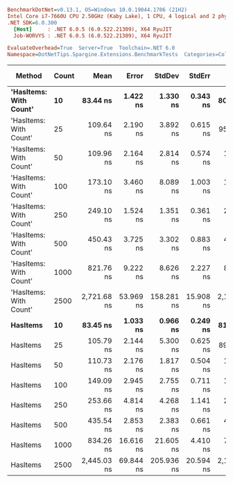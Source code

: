 ``` ini

BenchmarkDotNet=v0.13.1, OS=Windows 10.0.19044.1706 (21H2)
Intel Core i7-7660U CPU 2.50GHz (Kaby Lake), 1 CPU, 4 logical and 2 physical cores
.NET SDK=6.0.300
  [Host]     : .NET 6.0.5 (6.0.522.21309), X64 RyuJIT
  Job-WORVYS : .NET 6.0.5 (6.0.522.21309), X64 RyuJIT

EvaluateOverhead=True  Server=True  Toolchain=.NET 6.0  
Namespace=DotNetTips.Spargine.Extensions.BenchmarkTests  Categories=Collections  

```
|                 Method | Count |        Mean |     Error |     StdDev |    StdErr |         Min |          Q1 |      Median |          Q3 |         Max |         Op/s | CI99.9% Margin | Iterations | Kurtosis | MValue | Skewness | Rank | LogicalGroup | Baseline | Code Size |  Gen 0 |  Gen 1 | Allocated |
|----------------------- |------ |------------:|----------:|-----------:|----------:|------------:|------------:|------------:|------------:|------------:|-------------:|---------------:|-----------:|---------:|-------:|---------:|-----:|------------- |--------- |----------:|-------:|-------:|----------:|
| **&#39;HasItems: With Count&#39;** |    **10** |    **83.44 ns** |  **1.422 ns** |   **1.330 ns** |  **0.343 ns** |    **80.81 ns** |    **83.02 ns** |    **83.56 ns** |    **84.45 ns** |    **85.03 ns** | **11,984,267.1** |       **1.422 ns** |      **15.00** |    **2.221** |  **2.000** |  **-0.5976** |    **1** |            ***** |       **No** |     **249 B** | **0.0210** |      **-** |     **192 B** |
| &#39;HasItems: With Count&#39; |    25 |   109.64 ns |  2.190 ns |   3.892 ns |  0.615 ns |    95.63 ns |   109.48 ns |   110.65 ns |   111.52 ns |   113.69 ns |  9,121,075.7 |       2.190 ns |      40.00 |    8.464 |  2.000 |  -2.4094 |    3 |            * |       No |     249 B | 0.0337 |      - |     312 B |
| &#39;HasItems: With Count&#39; |    50 |   109.96 ns |  2.164 ns |   2.814 ns |  0.574 ns |   105.31 ns |   108.06 ns |   110.37 ns |   111.74 ns |   116.19 ns |  9,094,388.4 |       2.164 ns |      24.00 |    2.156 |  2.000 |   0.1236 |    3 |            * |       No |     249 B | 0.0561 |      - |     512 B |
| &#39;HasItems: With Count&#39; |   100 |   173.10 ns |  3.460 ns |   8.089 ns |  1.003 ns |   142.32 ns |   172.58 ns |   173.69 ns |   177.35 ns |   183.26 ns |  5,776,879.8 |       3.460 ns |      65.00 |    9.949 |  2.000 |  -2.5895 |    5 |            * |       No |     249 B | 0.0982 |      - |     912 B |
| &#39;HasItems: With Count&#39; |   250 |   249.10 ns |  1.524 ns |   1.351 ns |  0.361 ns |   247.31 ns |   247.83 ns |   249.09 ns |   250.00 ns |   251.49 ns |  4,014,466.2 |       1.524 ns |      14.00 |    1.723 |  2.000 |   0.1409 |    6 |            * |       No |     249 B | 0.2356 | 0.0005 |   2,112 B |
| &#39;HasItems: With Count&#39; |   500 |   450.43 ns |  3.725 ns |   3.302 ns |  0.883 ns |   446.59 ns |   447.95 ns |   449.26 ns |   452.14 ns |   456.44 ns |  2,220,111.9 |       3.725 ns |      14.00 |    1.883 |  2.000 |   0.6393 |    8 |            * |       No |     249 B | 0.4606 | 0.0019 |   4,112 B |
| &#39;HasItems: With Count&#39; |  1000 |   821.76 ns |  9.222 ns |   8.626 ns |  2.227 ns |   809.73 ns |   814.76 ns |   819.51 ns |   827.78 ns |   839.75 ns |  1,216,896.9 |       9.222 ns |      15.00 |    2.040 |  2.000 |   0.4553 |    9 |            * |       No |     249 B | 0.9298 | 0.0153 |   8,112 B |
| &#39;HasItems: With Count&#39; |  2500 | 2,721.68 ns | 53.969 ns | 158.281 ns | 15.908 ns | 2,134.61 ns | 2,673.26 ns | 2,761.18 ns | 2,822.82 ns | 2,899.73 ns |    367,420.0 |      53.969 ns |      99.00 |    5.390 |  2.108 |  -1.6332 |   11 |            * |       No |     249 B | 2.1820 | 0.0610 |  20,112 B |
|               **HasItems** |    **10** |    **83.45 ns** |  **1.033 ns** |   **0.966 ns** |  **0.249 ns** |    **81.57 ns** |    **82.93 ns** |    **83.45 ns** |    **84.16 ns** |    **84.99 ns** | **11,983,843.5** |       **1.033 ns** |      **15.00** |    **2.194** |  **2.000** |  **-0.2584** |    **1** |            ***** |       **No** |     **248 B** | **0.0211** |      **-** |     **192 B** |
|               HasItems |    25 |   105.79 ns |  2.144 ns |   5.300 ns |  0.625 ns |    89.75 ns |   104.43 ns |   106.42 ns |   109.54 ns |   112.47 ns |  9,453,005.3 |       2.144 ns |      72.00 |    4.817 |  2.000 |  -1.3974 |    2 |            * |       No |     248 B | 0.0336 |      - |     312 B |
|               HasItems |    50 |   110.73 ns |  2.176 ns |   1.817 ns |  0.504 ns |   106.44 ns |   110.24 ns |   110.72 ns |   112.06 ns |   113.40 ns |  9,030,947.2 |       2.176 ns |      13.00 |    2.998 |  2.000 |  -0.7147 |    3 |            * |       No |     248 B | 0.0565 |      - |     512 B |
|               HasItems |   100 |   149.09 ns |  2.945 ns |   2.755 ns |  0.711 ns |   143.58 ns |   147.43 ns |   149.81 ns |   151.04 ns |   152.57 ns |  6,707,423.2 |       2.945 ns |      15.00 |    2.025 |  2.000 |  -0.6553 |    4 |            * |       No |     248 B | 0.1004 |      - |     912 B |
|               HasItems |   250 |   253.66 ns |  4.814 ns |   4.268 ns |  1.141 ns |   247.99 ns |   250.70 ns |   252.17 ns |   258.04 ns |   260.39 ns |  3,942,278.4 |       4.814 ns |      14.00 |    1.444 |  2.000 |   0.3192 |    6 |            * |       No |     248 B | 0.2279 |      - |   2,112 B |
|               HasItems |   500 |   435.54 ns |  2.853 ns |   2.383 ns |  0.661 ns |   432.40 ns |   434.48 ns |   434.98 ns |   436.76 ns |   440.97 ns |  2,295,996.0 |       2.853 ns |      13.00 |    2.679 |  2.000 |   0.6621 |    7 |            * |       No |     248 B | 0.4578 | 0.0014 |   4,112 B |
|               HasItems |  1000 |   834.26 ns | 16.616 ns |  21.605 ns |  4.410 ns |   786.81 ns |   819.91 ns |   832.88 ns |   848.70 ns |   877.44 ns |  1,198,660.7 |      16.616 ns |      24.00 |    2.575 |  2.000 |   0.0945 |    9 |            * |       No |     248 B | 0.9031 | 0.0067 |   8,112 B |
|               HasItems |  2500 | 2,445.03 ns | 69.844 ns | 205.936 ns | 20.594 ns | 2,108.69 ns | 2,241.95 ns | 2,438.97 ns | 2,618.53 ns | 2,875.21 ns |    408,993.5 |      69.844 ns |     100.00 |    1.954 |  4.250 |   0.1966 |   10 |            * |       No |     248 B | 2.1820 | 0.0648 |  20,112 B |
